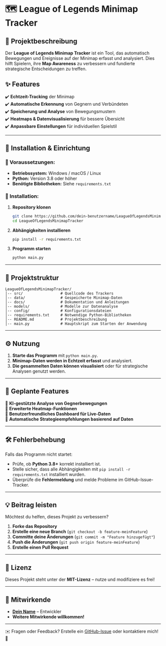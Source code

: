 # 🗺️ League of Legends Minimap Tracker

## 📌 Projektbeschreibung
Der **League of Legends Minimap Tracker** ist ein Tool, das automatisch Bewegungen und Ereignisse auf der Minimap erfasst und analysiert. Dies hilft Spielern, ihre **Map Awareness** zu verbessern und fundierte strategische Entscheidungen zu treffen.

## ✨ Features
✔️ **Echtzeit-Tracking** der Minimap  
✔️ **Automatische Erkennung** von Gegnern und Verbündeten  
✔️ **Speicherung und Analyse** von Bewegungsmustern  
✔️ **Heatmaps & Datenvisualisierung** für bessere Übersicht  
✔️ **Anpassbare Einstellungen** für individuellen Spielstil  

---

## 🔧 Installation & Einrichtung
### 🔹 Voraussetzungen:
- **Betriebssystem:** Windows / macOS / Linux  
- **Python:** Version 3.8 oder höher  
- **Benötigte Bibliotheken:** Siehe `requirements.txt`  

### 🔹 Installation:
1. **Repository klonen**  
   ```bash
   git clone https://github.com/dein-benutzername/LeagueOfLegendsMinimapTracker.git
   cd LeagueOfLegendsMinimapTracker
   ```
2. **Abhängigkeiten installieren**  
   ```bash
   pip install -r requirements.txt
   ```
3. **Programm starten**  
   ```bash
   python main.py
   ```

---

## 📂 Projektstruktur
```
LeagueOfLegendsMinimapTracker/
│-- src/                 # Quellcode des Trackers
│-- data/                # Gespeicherte Minimap-Daten
│-- docs/                # Dokumentation und Anleitungen
│-- models/              # Modelle zur Datenanalyse
│-- config/              # Konfigurationsdateien
│-- requirements.txt     # Notwendige Python-Bibliotheken
│-- README.md            # Projektbeschreibung
│-- main.py              # Hauptskript zum Starten der Anwendung
```

---

## ⚙️ Nutzung
1. **Starte das Programm** mit `python main.py`.  
2. **Minimap-Daten werden in Echtzeit erfasst** und analysiert.  
3. **Die gesammelten Daten können visualisiert** oder für strategische Analysen genutzt werden.  

---

## 🚀 Geplante Features
🔹 **KI-gestützte Analyse von Gegnerbewegungen**  
🔹 **Erweiterte Heatmap-Funktionen**  
🔹 **Benutzerfreundliches Dashboard für Live-Daten**  
🔹 **Automatische Strategieempfehlungen basierend auf Daten**  

---

## 🛠️ Fehlerbehebung
Falls das Programm nicht startet:
- Prüfe, ob **Python 3.8+** korrekt installiert ist.
- Stelle sicher, dass alle Abhängigkeiten mit `pip install -r requirements.txt` installiert wurden.
- Überprüfe die **Fehlermeldung** und melde Probleme im GitHub-Issue-Tracker.

---

## 💡 Beitrag leisten
Möchtest du helfen, dieses Projekt zu verbessern?  
1. **Forke das Repository**  
2. **Erstelle eine neue Branch** (`git checkout -b feature-meinFeature`)  
3. **Committe deine Änderungen** (`git commit -m "Feature hinzugefügt"`)  
4. **Push die Änderungen** (`git push origin feature-meinFeature`)  
5. **Erstelle einen Pull Request**  

---

## 📜 Lizenz
Dieses Projekt steht unter der **MIT-Lizenz** – nutze und modifiziere es frei!  

---

## 👥 Mitwirkende
- **[Dein Name](https://github.com/dein-benutzername)** – Entwickler  
- **Weitere Mitwirkende willkommen!**  

---

✉️ Fragen oder Feedback? Erstelle ein [GitHub-Issue](https://github.com/dein-benutzername/LeagueOfLegendsMinimapTracker/issues) oder kontaktiere mich! 🚀
